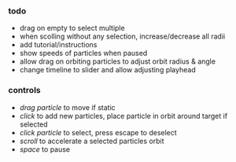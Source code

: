 ### todo
- drag on empty to select multiple
- when scolling without any selection, increase/decrease all radii
- add tutorial/instructions
- show speeds of particles when paused
- allow drag on orbiting particles to adjust orbit radius & angle
- change timeline to slider and allow adjusting playhead

### controls
- *drag particle* to move if static
- *click* to add new particles, place particle in orbit around target if selected
- *click particle* to select, press escape to deselect
- *scroll* to accelerate a selected particles orbit
- *space* to pause
